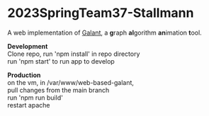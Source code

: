 # 2023SpringTeam37-Stallmann

A web implementation of [Galant](https://github.com/mfms-ncsu/galant), a **g**raph **al**gorithm **an**imation **t**ool.

**Development**  
Clone repo, run 'npm install' in repo directory  
run 'npm start' to run app to develop

**Production**  
on the vm, in /var/www/web-based-galant,  
pull changes from the main branch  
run 'npm run build'  
restart apache
